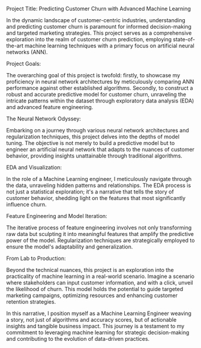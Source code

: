 Project Title: Predicting Customer Churn with Advanced Machine Learning

In the dynamic landscape of customer-centric industries, understanding and predicting customer churn is paramount for informed decision-making and targeted marketing strategies. This project serves as a comprehensive exploration into the realm of customer churn prediction, employing state-of-the-art machine learning techniques with a primary focus on artificial neural networks (ANN).

Project Goals:

The overarching goal of this project is twofold: firstly, to showcase my proficiency in neural network architectures by meticulously comparing ANN performance against other established algorithms. Secondly, to construct a robust and accurate predictive model for customer churn, unraveling the intricate patterns within the dataset through exploratory data analysis (EDA) and advanced feature engineering.

The Neural Network Odyssey:

Embarking on a journey through various neural network architectures and regularization techniques, this project delves into the depths of model tuning. The objective is not merely to build a predictive model but to engineer an artificial neural network that adapts to the nuances of customer behavior, providing insights unattainable through traditional algorithms.

EDA and Visualization:

In the role of a Machine Learning engineer, I meticulously navigate through the data, unraveling hidden patterns and relationships. The EDA process is not just a statistical exploration; it's a narrative that tells the story of customer behavior, shedding light on the features that most significantly influence churn.

Feature Engineering and Model Iteration:

The iterative process of feature engineering involves not only transforming raw data but sculpting it into meaningful features that amplify the predictive power of the model. Regularization techniques are strategically employed to ensure the model's adaptability and generalization.

From Lab to Production:

Beyond the technical nuances, this project is an exploration into the practicality of machine learning in a real-world scenario. Imagine a scenario where stakeholders can input customer information, and with a click, unveil the likelihood of churn. This model holds the potential to guide targeted marketing campaigns, optimizing resources and enhancing customer retention strategies.

In this narrative, I position myself as a Machine Learning Engineer weaving a story, not just of algorithms and accuracy scores, but of actionable insights and tangible business impact. This journey is a testament to my commitment to leveraging machine learning for strategic decision-making and contributing to the evolution of data-driven practices.
